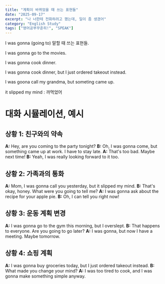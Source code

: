 ```yaml
---
title: "계획이 바뀌었을 때 쓰는 표현들"
date: "2025-09-17"
excerpt: "나 너한테 전화하려고 했는데, 일이 좀 생겼어"
category: "English Study"
tags: ["영어공부꾸준히!", "SPEAK"]
---
```


I was gonna (going to)
말할 때 쓰는 표현들.

I was gonna go to the movies.

I was gonna cook dinner.

I was gonna cook dinner, but I just ordered takeout instead.

I was goona call my grandma, but someting came up.

it slipped my mind : 까먹었어

# 대화 시뮬레이션, 예시

## 상황 1: 친구와의 약속
**A:** Hey, are you coming to the party tonight?
**B:** Oh, I was gonna come, but something came up at work. I have to stay late.
**A:** That's too bad. Maybe next time!
**B:** Yeah, I was really looking forward to it too.

## 상황 2: 가족과의 통화
**A:** Mom, I was gonna call you yesterday, but it slipped my mind.
**B:** That's okay, honey. What were you going to tell me?
**A:** I was gonna ask about the recipe for your apple pie.
**B:** Oh, I can tell you right now!

## 상황 3: 운동 계획 변경
**A:** I was gonna go to the gym this morning, but I overslept.
**B:** That happens to everyone. Are you going to go later?
**A:** I was gonna, but now I have a meeting. Maybe tomorrow.

## 상황 4: 쇼핑 계획
**A:** I was gonna buy groceries today, but I just ordered takeout instead.
**B:** What made you change your mind?
**A:** I was too tired to cook, and I was gonna make something simple anyway. 